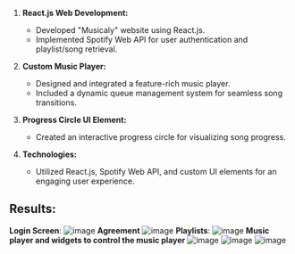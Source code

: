 1. **React.js Web Development:**
   - Developed "Musicaly" website using React.js.
   - Implemented Spotify Web API for user authentication and playlist/song retrieval.

2. **Custom Music Player:**
   - Designed and integrated a feature-rich music player.
   - Included a dynamic queue management system for seamless song transitions.

3. **Progress Circle UI Element:**
   - Created an interactive progress circle for visualizing song progress.

4. **Technologies:**
   - Utilized React.js, Spotify Web API, and custom UI elements for an engaging user experience.

## Results:
**Login Screen**:
![image](https://github.com/username-copied/musicaly/assets/80121156/6315b95c-da76-4414-95a2-7b91f2eb765f)
**Agreement**
![image](https://github.com/username-copied/musicaly/assets/80121156/81e66362-5937-4454-8896-b62efe8e6dbf)
**Playlists**:
![image](https://github.com/username-copied/musicaly/assets/80121156/0389338d-facb-4c21-8fba-3a12fd6ef46c)
**Music player and widgets to control the music player**
![image](https://github.com/username-copied/musicaly/assets/80121156/4c5c9d5f-1dbc-4d00-aa6f-2e61314e76d0)
![image](https://github.com/username-copied/musicaly/assets/80121156/ea8d53dc-e592-4ffc-adb5-4e734a66c311)
![image](https://github.com/username-copied/musicaly/assets/80121156/083cb543-283a-4f55-b992-b3613465e7c1)
